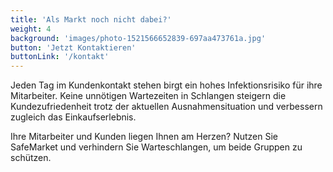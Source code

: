 ```yaml
---
title: 'Als Markt noch nicht dabei?'
weight: 4
background: 'images/photo-1521566652839-697aa473761a.jpg'
button: 'Jetzt Kontaktieren'
buttonLink: '/kontakt'
---
```


Jeden Tag im Kundenkontakt stehen birgt ein hohes Infektionsrisiko für ihre Mitarbeiter.
Keine unnötigen Wartezeiten in Schlangen steigern die Kundezufriedenheit trotz der aktuellen Ausnahmensituation und verbessern zugleich das Einkaufserlebnis.

Ihre Mitarbeiter und Kunden liegen Ihnen am Herzen?
Nutzen Sie SafeMarket und verhindern Sie Warteschlangen, um beide Gruppen zu schützen.